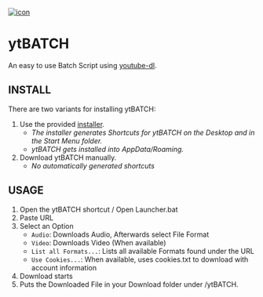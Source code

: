 [![icon](https://github.com/eppic/ytBATCH/blob/main/bin/256.ico)](https://github.com/eppic/ytBATCH)
# ytBATCH
An easy to use Batch Script using [youtube-dl](https://github.com/ytdl-org/youtube-dl).

## INSTALL
There are two variants for installing ytBATCH:  
1. Use the provided [installer](https://github.com/eppic/ytBATCH/blob/main/installer).  
   - *The installer generates Shortcuts for ytBATCH on the Desktop and in the Start Menu folder.*  
   - *ytBATCH gets installed into AppData/Roaming.*  
2. Download ytBATCH manually.  
   - *No automatically generated shortcuts*

## USAGE
1. Open the ytBATCH shortcut / Open Launcher.bat
2. Paste URL 
3. Select an Option
   - `Audio`: Downloads Audio, Afterwards select File Format
   - `Video`: Downloads Video (When available)
   - `List all Formats...`: Lists all available Formats found under the URL
   - `Use Cookies...`: When available, uses cookies.txt to download with account information
4. Download starts
5. Puts the Downloaded File in your Download folder under /ytBATCH.

